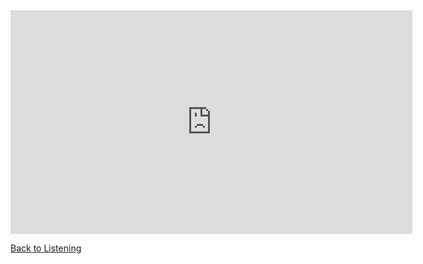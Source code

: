 <iframe src="https://h5p.org/h5p/embed/406272" width="643" height="358" frameborder="0" allowfullscreen="allowfullscreen"></iframe><script src="https://h5p.org/sites/all/modules/h5p/library/js/h5p-resizer.js" charset="UTF-8"></script>

<p>
<a style="float:left;" href="Grammar.html">Back to Listening</a>
</p>
<div style="clear:both;">  </div>
